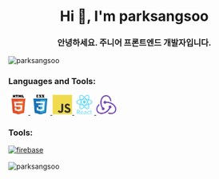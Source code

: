 <h1 align="center">Hi 👋, I'm parksangsoo</h1>
<h3 align="center">안녕하세요. 주니어 프론트엔드 개발자입니다.</h3>

<p align="left"> <img src="https://komarev.com/ghpvc/?username=parksangsoo&label=Profile%20views&color=0e75b6&style=flat" alt="parksangsoo" /> </p>

<h3 align="left">Languages and Tools:</h3>
<p align="left"> 
  <a href="https://www.w3.org/html/" target="_blank"> <img src="https://raw.githubusercontent.com/devicons/devicon/master/icons/html5/html5-original-wordmark.svg" alt="html5" width="40" height="40"/> </a> 
  <a href="https://www.w3schools.com/css/" target="_blank"> <img src="https://raw.githubusercontent.com/devicons/devicon/master/icons/css3/css3-original-wordmark.svg" alt="css3" width="40" height="40"/> </a>
  <a href="https://developer.mozilla.org/en-US/docs/Web/JavaScript" target="_blank"> <img src="https://raw.githubusercontent.com/devicons/devicon/master/icons/javascript/javascript-original.svg" alt="javascript" width="40" height="40"/> </a>
  <a href="https://reactjs.org/" target="_blank"> <img src="https://raw.githubusercontent.com/devicons/devicon/master/icons/react/react-original-wordmark.svg" alt="react" width="40" height="40"/> </a> 
  <a href="https://redux.js.org" target="_blank"> <img src="https://raw.githubusercontent.com/devicons/devicon/master/icons/redux/redux-original.svg" alt="redux" width="40" height="40"/> </a> 
   

<h3 align="left">Tools:</h3>
<a href="https://firebase.google.com/" target="_blank"> <img src="https://www.vectorlogo.zone/logos/firebase/firebase-icon.svg" alt="firebase" width="40" height="40"/> </a>
</p>
<p><img align="center" src="https://github-readme-stats.vercel.app/api/top-langs?username=parksangsoo&show_icons=true&locale=en&layout=compact" alt="parksangsoo" /></p>






